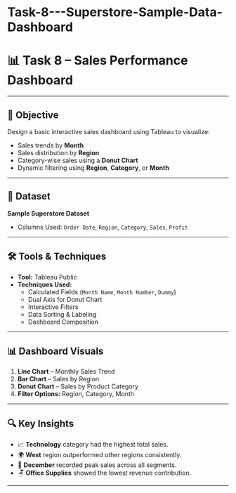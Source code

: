 # Task-8---Superstore-Sample-Data-Dashboard
# 📊 Task 8 – Sales Performance Dashboard


---

## 🎯 Objective
Design a basic interactive sales dashboard using Tableau to visualize:
- Sales trends by **Month**
- Sales distribution by **Region**
- Category-wise sales using a **Donut Chart**
- Dynamic filtering using **Region**, **Category**, or **Month**

---

## 📁 Dataset
**Sample Superstore Dataset**
- Columns Used: `Order Date`, `Region`, `Category`, `Sales`, `Profit`

---

## 🛠 Tools & Techniques
- **Tool:** Tableau Public
- **Techniques Used:**
  - Calculated Fields (`Month Name`, `Month Number`, `Dummy`)
  - Dual Axis for Donut Chart
  - Interactive Filters
  - Data Sorting & Labeling
  - Dashboard Composition

---

## 📊 Dashboard Visuals
1. **Line Chart** – Monthly Sales Trend
2. **Bar Chart** – Sales by Region
3. **Donut Chart** – Sales by Product Category
4. **Filter Options:** Region, Category, Month

---

## 🔍 Key Insights
- 📈 **Technology** category had the highest total sales.
- 🌍 **West** region outperformed other regions consistently.
- 📆 **December** recorded peak sales across all segments.
- 🪑 **Office Supplies** showed the lowest revenue contribution.


---



